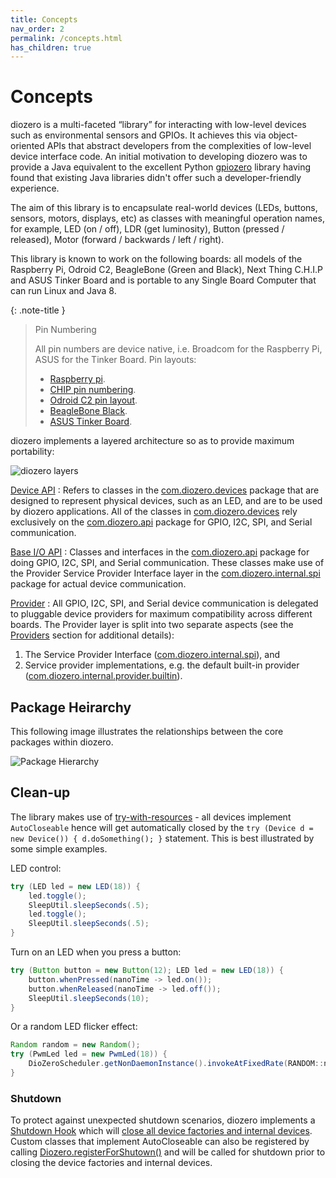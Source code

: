 ```yaml
---
title: Concepts
nav_order: 2
permalink: /concepts.html
has_children: true
---
```


# Concepts

diozero is a multi-faceted “library” for interacting with low-level devices such as environmental
sensors and GPIOs. It achieves this via object-oriented APIs that abstract developers from the
complexities of low-level device interface code. An initial motivation to developing diozero
was to provide a Java equivalent to the excellent Python [gpiozero](https://gpiozero.readthedocs.io/)
library having found that existing Java libraries didn't offer such a developer-friendly experience.

The aim of this library is to encapsulate real-world devices (LEDs, buttons, sensors, motors,
displays, etc) as classes with meaningful operation names, for example, LED (on / off), LDR
(get luminosity), Button (pressed / released), Motor (forward / backwards / left / right).

This library is known to work on the following boards: all models of the Raspberry Pi, Odroid C2,
BeagleBone (Green and Black), Next Thing C.H.I.P and ASUS Tinker Board and is portable to any
Single Board Computer that can run Linux and Java 8.

{: .note-title }
> Pin Numbering 
>
> All pin numbers are device native, i.e. Broadcom for the Raspberry Pi, ASUS for the Tinker Board. Pin layouts:
> 
> * [Raspberry pi](https://pinout.xyz/).
> * [CHIP pin numbering](http://www.chip-community.org/index.php/Hardware_Information).
> * [Odroid C2 pin layout](https://wiki.odroid.com/odroid-c2/hardware/expansion_connectors).
> * [BeagleBone Black](http://beagleboard.org/support/bone101#headers).
> * [ASUS Tinker Board](https://www.asus.com/uk/motherboards-components/single-board-computer/all-series/tinker-board/#tinker-board-Hardware).

diozero implements a layered architecture so as to provide maximum portability:

![diozero layers](/assets/images/Layers.png "diozero layers")

[Device API](4_Devices.md)
: Refers to classes in the [com.diozero.devices](https://www.javadoc.io/doc/com.diozero/diozero-core/latest/com/diozero/devices/package-summary.html)
package that are designed to represent physical devices, such as an LED, and are to be used by
diozero applications.
All of the classes in [com.diozero.devices](https://www.javadoc.io/doc/com.diozero/diozero-core/latest/com/diozero/devices/package-summary.html)
rely exclusively on the [com.diozero.api](https://www.javadoc.io/doc/com.diozero/diozero-core/latest/com/diozero/api/package-summary.html)
package for GPIO, I2C, SPI, and Serial communication.

[Base I/O API](3_API.md)
: Classes and interfaces in the [com.diozero.api](https://www.javadoc.io/doc/com.diozero/diozero-core/latest/com/diozero/api/package-summary.html)
package for doing GPIO, I2C, SPI, and Serial communication. These classes make use of the Provider
Service Provider Interface layer in the [com.diozero.internal.spi](https://www.javadoc.io/doc/com.diozero/diozero-core/latest/com/diozero/internal/spi/package-summary.html)
package for actual device communication.

[Provider](2_concepts/1_Providers.md)
: All GPIO, I2C, SPI, and Serial device communication is delegated to pluggable device providers
for maximum compatibility across different boards.
The Provider layer is split into two separate aspects (see the
[Providers](2_concepts/1_Providers.md#providers) section for additional details):
1. The Service Provider Interface ([com.diozero.internal.spi](https://www.javadoc.io/doc/com.diozero/diozero-core/latest/com/diozero/internal/spi/package-summary.html)), and
1. Service provider implementations, e.g. the default built-in provider ([com.diozero.internal.provider.builtin](https://www.javadoc.io/doc/com.diozero/diozero-core/latest/com/diozero/internal/provider/builtin/package-summary.html)). 

## Package Heirarchy

This following image illustrates the relationships between the core packages within diozero.

![Package Hierarchy](/assets/images/Packages.png "Package Hierarchy") 

## Clean-up

The library makes use of [try-with-resources](https://docs.oracle.com/javase/tutorial/essential/exceptions/tryResourceClose.html) -
all devices implement `AutoCloseable` hence will get automatically closed by the
`try (Device d = new Device()) { d.doSomething(); }` statement. This is best illustrated by some 
simple examples.

LED control:

```java
try (LED led = new LED(18)) {
	led.toggle();
	SleepUtil.sleepSeconds(.5);
	led.toggle();
	SleepUtil.sleepSeconds(.5);
}
```

Turn on an LED when you press a button:

```java
try (Button button = new Button(12); LED led = new LED(18)) {
	button.whenPressed(nanoTime -> led.on());
	button.whenReleased(nanoTime -> led.off());
	SleepUtil.sleepSeconds(10);
}
```

Or a random LED flicker effect:

```java
Random random = new Random();
try (PwmLed led = new PwmLed(18)) {
	DioZeroScheduler.getNonDaemonInstance().invokeAtFixedRate(RANDOM::nextFloat, led::setValue, 50, 50, TimeUnit.MILLISECONDS);
}
```

### Shutdown

To protect against unexpected shutdown scenarios, diozero implements a [Shutdown Hook](https://docs.oracle.com/javase/7/docs/api/java/lang/Runtime.html#addShutdownHook(java.lang.Thread))
which will [close all device factories and internal devices](https://github.com/mattjlewis/diozero/blob/master/diozero-core/src/main/java/com/diozero/sbc/Diozero.java#L78).
Custom classes that implement AutoCloseable can also be registered by calling [Diozero.registerForShutown()](https://www.javadoc.io/docs/com.diozero/diozero-core/latest/com/diozero/util/Diozero.html#registerForShutdown(java.lang.AutoCloseable...))
and will be called for shutdown prior to closing the device factories and internal devices.
